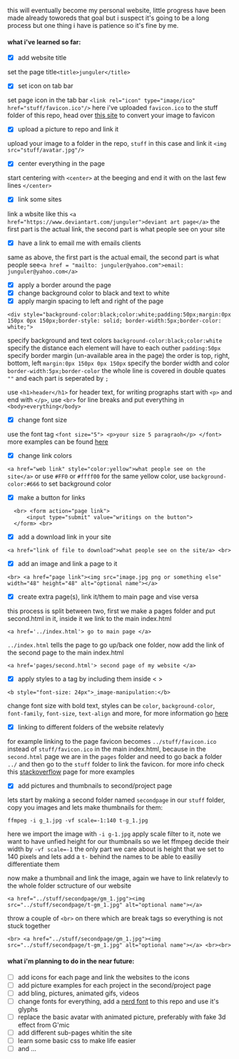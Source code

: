 this will eventually become my personal website, little progress have been made already toworeds that goal but i suspect it's going to be a long process but one thing i have is patience so it's fine by me.

#### what i've learned so far:
- [x] add website title 

set the page title`<title>junguler</title>` 

- [x] set icon on tab bar

set page icon in the tab bar `<link rel="icon" type="image/ico" href="stuff/favicon.ico"/>` here i've uploaded `favicon.ico` to the stuff folder of this repo, head over [this site](https://iconifier.net/) to convert your image to favicon

- [x] upload a picture to repo and link it 

upload your image to a folder in the repo, `stuff` in this case and link it `<img src="stuff/avatar.jpg"/>`

- [x] center everything in the page

start centering with `<center>` at the beeging and end it with on the last few lines `</center>`

- [x] link some sites

link a wbsite like this `<a href="https://www.deviantart.com/junguler">deviant art page</a>` the first part is the actual link, the second part is what people see on your site

- [x] have a link to email me with emails clients

same as above, the first part is the actual email, the second part is what people see`<a href = "mailto: junguler@yahoo.com">email: junguler@yahoo.com</a>`

- [X] apply a border around the page
- [X] change background color to black and text to white
- [X] apply margin spacing to left and right of the page

```
<div style="background-color:black;color:white;padding:50px;margin:0px 150px 0px 150px;border-style: solid; border-width:5px;border-color: white;">
```
specify background and text colors `background-color:black;color:white` specify the distance each element will have to each outher `padding:50px` specify border margin (un-available area in the page) the order is top, right, bottom, left `margin:0px 150px 0px 150px` specify the border width and color `border-width:5px;border-color` the whole line is covered in double quates `""` and each part is seperated by `;`

use `<h1>header</h1>` for header text, for writing prographs start with `<p>` and end with `</p>`, use `<br>` for line breaks and put everything in `<body>everything</body>`

- [X] change font size

use the font tag `<font size="5"> <p>your size 5 paragraoh</p> </font>` more examples can be found [here](https://www.tutorialspoint.com/html/html_fonts.htm)

- [X] change link colors

`<a href="web link" style="color:yellow">what people see on the site</a>` or use `#FF0` or `#ffff00` for the same yellow color, use `background-color:#666` to set background color

- [X] make a button for links
```
  <br> <form action="page link">
      <input type="submit" value="writings on the button"> 
  </form> <br>
```
- [X] add a download link in your site
```
<a href="link of file to download">what people see on the site/a> <br>
```
- [X] add an image and link a page to it
```
<br> <a href="page link"><img src="image.jpg png or something else" width="48" height="48" alt="optional name"></a>
```
- [X] create extra page(s), link it/them to main page and vise versa

this process is split between two, first we make a pages folder and put second.html in it, inside it we link to the main index.html
```
<a href='../index.html'> go to main page </a>
```
`../index.html` tells the page to go up/back one folder, now add the link of the second page to the main index.html
```
<a href='pages/second.html'> second page of my website </a>
```
- [X] apply styles to a tag by including them inside < >

```
<b style="font-size: 24px">_image-manipulation:</b> 
```
change font size with bold text, styles can be `color`, `background-color`, `font-family`, `font-size`, `text-align` and more, for more information go [here](https://www.w3schools.com/html/html_styles.asp)

- [X] linking to different folders of the website relatevly

for example linking to the page favicon becomes `../stuff/favicon.ico` instead of `stuff/favicon.ico` in the main index.html, because in the `second.html` page we are in the `pages` folder and need to go back a folder `../` and then go to the `stuff` folder to link the favicon. for more info check this [stackoverflow](https://stackoverflow.com/questions/908765/how-to-link-html-pages-in-same-or-different-folders) page for more examples

- [X] add pictures and thumbnails to second/project page

lets start by making a second folder named `secondpage` in our `stuff` folder, copy you images and lets make thumbnails for them:
```
ffmpeg -i g_1.jpg -vf scale=-1:140 t-g_1.jpg
```
here we import the image with `-i g-1.jpg` apply scale filter to it, note we want to have unfied height for our thumbnails so we let ffmpeg decide their width by `-vf scale=-1` the only part we care about is height that we set to 140 pixels and lets add a `t-` behind the names to be able to easiliy differentiate them

now make a thumbnail and link the image, again we have to link relatevly to the whole folder sctructure of our website
```
<a href="../stuff/secondpage/gm_1.jpg"><img src="../stuff/secondpage/t-gm_1.jpg" alt="optional name"></a>
```
throw a couple of `<br>` on there which are break tags so everything is not stuck together
```
<br> <a href="../stuff/secondpage/gm_1.jpg"><img src="../stuff/secondpage/t-gm_1.jpg" alt="optional name"></a> <br><br>
```

#### what i'm planning to do in the near future:
- [ ] add icons for each page and link the websites to the icons
- [ ] add picture examples for each project in the second/project page
- [ ] add bling, pictures, animated gifs, videos
- [ ] change fonts for everything, add a [nerd font](https://github.com/ryanoasis/nerd-fonts) to this repo and use it's glyphs
- [ ] replace the basic avatar with animated picture, preferably with fake 3d effect from G'mic
- [ ] add different sub-pages whitin the site
- [ ] learn some basic css to make life easier
- [ ] and ...
